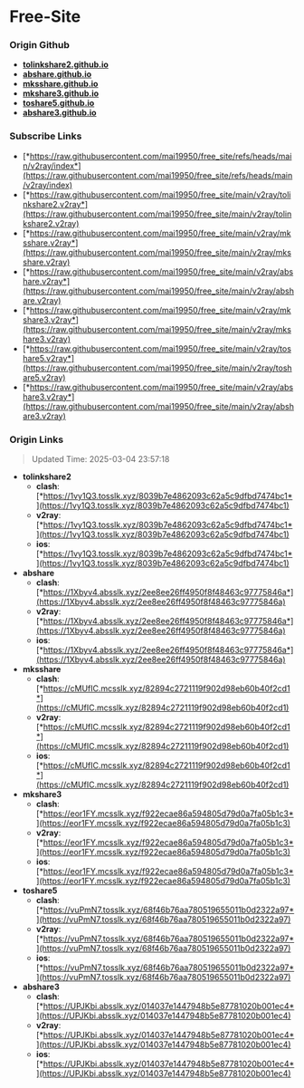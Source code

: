 # Free-Site

### Origin Github

- [**tolinkshare2.github.io**](https://github.com/tolinkshare2/tolinkshare2.github.io)
- [**abshare.github.io**](https://github.com/abshare/abshare.github.io)
- [**mksshare.github.io**](https://github.com/mksshare/mksshare.github.io)
- [**mkshare3.github.io**](https://github.com/mkshare3/mkshare3.github.io)
- [**toshare5.github.io**](https://github.com/toshare5/toshare5.github.io)
- [**abshare3.github.io**](https://github.com/abshare3/abshare3.github.io)

### Subscribe Links

- [*https://raw.githubusercontent.com/mai19950/free_site/refs/heads/main/v2ray/index*](https://raw.githubusercontent.com/mai19950/free_site/refs/heads/main/v2ray/index)
- [*https://raw.githubusercontent.com/mai19950/free_site/main/v2ray/tolinkshare2.v2ray*](https://raw.githubusercontent.com/mai19950/free_site/main/v2ray/tolinkshare2.v2ray)
- [*https://raw.githubusercontent.com/mai19950/free_site/main/v2ray/mksshare.v2ray*](https://raw.githubusercontent.com/mai19950/free_site/main/v2ray/mksshare.v2ray)
- [*https://raw.githubusercontent.com/mai19950/free_site/main/v2ray/abshare.v2ray*](https://raw.githubusercontent.com/mai19950/free_site/main/v2ray/abshare.v2ray)
- [*https://raw.githubusercontent.com/mai19950/free_site/main/v2ray/mkshare3.v2ray*](https://raw.githubusercontent.com/mai19950/free_site/main/v2ray/mkshare3.v2ray)
- [*https://raw.githubusercontent.com/mai19950/free_site/main/v2ray/toshare5.v2ray*](https://raw.githubusercontent.com/mai19950/free_site/main/v2ray/toshare5.v2ray)
- [*https://raw.githubusercontent.com/mai19950/free_site/main/v2ray/abshare3.v2ray*](https://raw.githubusercontent.com/mai19950/free_site/main/v2ray/abshare3.v2ray)

### Origin Links

> Updated Time: 2025-03-04 23:57:18

- **tolinkshare2**
  - **clash**: [*https://1vy1Q3.tosslk.xyz/8039b7e4862093c62a5c9dfbd7474bc1*](https://1vy1Q3.tosslk.xyz/8039b7e4862093c62a5c9dfbd7474bc1)
  - **v2ray**: [*https://1vy1Q3.tosslk.xyz/8039b7e4862093c62a5c9dfbd7474bc1*](https://1vy1Q3.tosslk.xyz/8039b7e4862093c62a5c9dfbd7474bc1)
  - **ios**: [*https://1vy1Q3.tosslk.xyz/8039b7e4862093c62a5c9dfbd7474bc1*](https://1vy1Q3.tosslk.xyz/8039b7e4862093c62a5c9dfbd7474bc1)
- **abshare**
  - **clash**: [*https://1Xbyv4.absslk.xyz/2ee8ee26ff4950f8f48463c97775846a*](https://1Xbyv4.absslk.xyz/2ee8ee26ff4950f8f48463c97775846a)
  - **v2ray**: [*https://1Xbyv4.absslk.xyz/2ee8ee26ff4950f8f48463c97775846a*](https://1Xbyv4.absslk.xyz/2ee8ee26ff4950f8f48463c97775846a)
  - **ios**: [*https://1Xbyv4.absslk.xyz/2ee8ee26ff4950f8f48463c97775846a*](https://1Xbyv4.absslk.xyz/2ee8ee26ff4950f8f48463c97775846a)
- **mksshare**
  - **clash**: [*https://cMUfIC.mcsslk.xyz/82894c2721119f902d98eb60b40f2cd1*](https://cMUfIC.mcsslk.xyz/82894c2721119f902d98eb60b40f2cd1)
  - **v2ray**: [*https://cMUfIC.mcsslk.xyz/82894c2721119f902d98eb60b40f2cd1*](https://cMUfIC.mcsslk.xyz/82894c2721119f902d98eb60b40f2cd1)
  - **ios**: [*https://cMUfIC.mcsslk.xyz/82894c2721119f902d98eb60b40f2cd1*](https://cMUfIC.mcsslk.xyz/82894c2721119f902d98eb60b40f2cd1)
- **mkshare3**
  - **clash**: [*https://eor1FY.mcsslk.xyz/f922ecae86a594805d79d0a7fa05b1c3*](https://eor1FY.mcsslk.xyz/f922ecae86a594805d79d0a7fa05b1c3)
  - **v2ray**: [*https://eor1FY.mcsslk.xyz/f922ecae86a594805d79d0a7fa05b1c3*](https://eor1FY.mcsslk.xyz/f922ecae86a594805d79d0a7fa05b1c3)
  - **ios**: [*https://eor1FY.mcsslk.xyz/f922ecae86a594805d79d0a7fa05b1c3*](https://eor1FY.mcsslk.xyz/f922ecae86a594805d79d0a7fa05b1c3)
- **toshare5**
  - **clash**: [*https://vuPmN7.tosslk.xyz/68f46b76aa780519655011b0d2322a97*](https://vuPmN7.tosslk.xyz/68f46b76aa780519655011b0d2322a97)
  - **v2ray**: [*https://vuPmN7.tosslk.xyz/68f46b76aa780519655011b0d2322a97*](https://vuPmN7.tosslk.xyz/68f46b76aa780519655011b0d2322a97)
  - **ios**: [*https://vuPmN7.tosslk.xyz/68f46b76aa780519655011b0d2322a97*](https://vuPmN7.tosslk.xyz/68f46b76aa780519655011b0d2322a97)
- **abshare3**
  - **clash**: [*https://UPJKbi.absslk.xyz/014037e1447948b5e87781020b001ec4*](https://UPJKbi.absslk.xyz/014037e1447948b5e87781020b001ec4)
  - **v2ray**: [*https://UPJKbi.absslk.xyz/014037e1447948b5e87781020b001ec4*](https://UPJKbi.absslk.xyz/014037e1447948b5e87781020b001ec4)
  - **ios**: [*https://UPJKbi.absslk.xyz/014037e1447948b5e87781020b001ec4*](https://UPJKbi.absslk.xyz/014037e1447948b5e87781020b001ec4)
